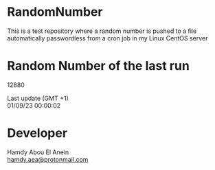 # RandomNumber    
This is a test repository where a random number is pushed to a file automatically passwordless from a cron job in my Linux CentOS server    
# Random Number of the last run   
12880
      
Last update (GMT +1)    
01/09/23 00:00:02
# Developer    
Hamdy Abou El Anein   
hamdy.aea@protonmail.com
